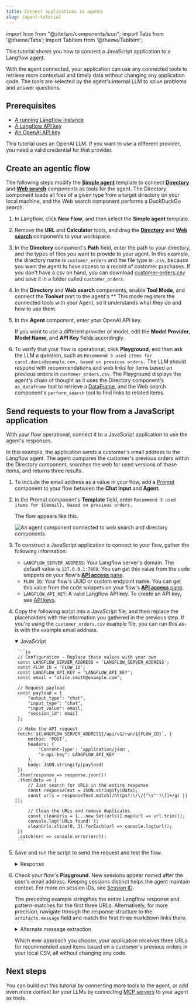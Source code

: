 ```yaml
---
title: Connect applications to agents
slug: /agent-tutorial
---
```


import Icon from "@site/src/components/icon";
import Tabs from '@theme/Tabs';
import TabItem from '@theme/TabItem';

This tutorial shows you how to connect a JavaScript application to a Langflow [agent](/agents).

With the agent connected, your application can use any connected tools to retrieve more contextual and timely data without changing any application code. The tools are selected by the agent's internal LLM to solve problems and answer questions.

## Prerequisites

- [A running Langflow instance](/get-started-installation)
- [A Langflow API key](/configuration-api-keys)
- [An OpenAI API key](https://platform.openai.com/api-keys)

This tutorial uses an OpenAI LLM. If you want to use a different provider, you need a valid credential for that provider.

## Create an agentic flow

The following steps modify the [**Simple agent**](/simple-agent) template to connect [**Directory**](/components-data#directory) and [**Web search**](/components-data#web-search) components as tools for the agent.
The Directory component loads all files of a given type from a target directory on your local machine, and the Web search component performs a DuckDuckGo search.

1. In Langflow, click **New Flow**, and then select the **Simple agent** template.
2. Remove the **URL** and **Calculator** tools, and drag the [**Directory**](/components-data#directory) and [**Web search**](/components-data#web-search) components to your workspace.
3. In the **Directory** component's **Path** field, enter the path to your directory, and the types of files you want to provide to your agent.
In this example, the directory name is `customer_orders` and the file type is `.csv`, because you want the agent to have access to a record of customer purchases.
If you don't have a csv on hand, you can download [customer-orders.csv](/files/customer_orders/customer_orders.csv) and save it in a folder called `customer_orders`.
4. In the **Directory** and **Web search** components, enable **Tool Mode**, and connect the **Toolset** port to the agent's **
This mode registers the connected tools with your Agent, so it understands what they do and how to use them.
5. In the **Agent** component, enter your OpenAI API key.

    If you want to use a different provider or model, edit the **Model Provider**, **Model Name**, and **API Key** fields accordingly.

6. To verify that your flow is operational, click <Icon name="Play" aria-hidden="true" /> **Playground**, and then ask the LLM a question, such as `Recommend 3 used items for carol.davis@example.com, based on previous orders.`
The LLM should respond with recommendations and web links for items based on previous orders in `customer_orders.csv`.
The Playground displays the agent's chain of thought as it uses the Directory component's `as_dataframe` tool to retrieve a [DataFrame](/concepts-objects#dataframe-object), and the Web search component's `perform_search` tool to find links to related items.

## Send requests to your flow from a JavaScript application

With your flow operational, connect it to a JavaScript application to use the agent's responses.

In this example, the application sends a customer's email address to the Langflow agent. The agent compares the customer's previous orders within the Directory component, searches the web for used versions of those items, and returns three results.

1. To include the email address as a value in your flow, add a [Prompt](/components-prompts) component to your flow between the **Chat Input** and **Agent**.
2. In the Prompt component's **Template** field, enter `Recommend 3 used items for ${email}, based on previous orders.`

    The flow appears like this.

    ![An agent component connected to web search and directory components](/img/tutorial-agent-with-directory.png)

3. To construct a JavaScript application to connect to your flow, gather the following information:

    * `LANGFLOW_SERVER_ADDRESS`: Your Langflow server's domain. The default value is `127.0.0.1:7860`. You can get this value from the code snippets on your flow's [**API access** pane](/concepts-publish#api-pane).
    * `FLOW_ID`: Your flow's UUID or custom endpoint name. You can get this value from the code snippets on your flow's [**API access** pane](/concepts-publish#api-pane).
    * `LANGFLOW_API_KEY`: A valid Langflow API key. To create an API key, see [API keys](/configuration-api-keys).

2. Copy the following script into a JavaScript file, and then replace the placeholders with the information you gathered in the previous step.
If you're using the `customer_orders.csv` example file, you can run this as-is with the example email address.

    <details open>
    <summary>JavaScript</summary>

        ```js
        // Configuration - Replace these values with your own
        const LANGFLOW_SERVER_ADDRESS = 'LANGFLOW_SERVER_ADDRESS';
        const FLOW_ID = 'FLOW_ID';
        const LANGFLOW_API_KEY = 'LANGFLOW_API_KEY';
        const email = "alice.smith@example.com";

        // Request payload
        const payload = {
            "output_type": "chat",
            "input_type": "chat",
            "input_value": email,
            "session_id": email
        };

        // Make the API request
        fetch(`${LANGFLOW_SERVER_ADDRESS}/api/v1/run/${FLOW_ID}`, {
            method: 'POST',
            headers: {
                'Content-Type': 'application/json',
                "x-api-key": LANGFLOW_API_KEY
            },
            body: JSON.stringify(payload)
        })
        .then(response => response.json())
        .then(data => {
            // Just search for URLs in the entire response
            const responseText = JSON.stringify(data);
            const urls = responseText.match(/https?:\/\/[^\s"')\]]+/g) || [];

            // Clean the URLs and remove duplicates
            const cleanUrls = [...new Set(urls)].map(url => url.trim());
            console.log('URLs found:');
            cleanUrls.slice(0, 3).forEach(url => console.log(url));
        })
        .catch(err => console.error(err));
        ```
    </details>

3. Save and run the script to send the request and test the flow.

    <details closed>
    <summary>Response</summary>

    The following is an example of a response returned from this tutorial's flow. Due to the nature of LLMs and variations in your inputs, your response might be different.

    ```
    URLs found:
    https://www.facebook.com/marketplace/108225782538164/electronics/
    https://www.facebook.com/marketplace/108944152458332/furniture/
    https://www.facebook.com/marketplace/137493719613732/kitchen-cabinets/
    ```

    </details>

4. Check your flow's **Playground**.
New sessions appear named after the user's email address.
Keeping sessions distinct helps the agent maintain context. For more on session IDs, see [Session ID](/session-id).

    The preceding example stringifies the entire Langflow response and pattern-matches for the first three URLs.
    Alternatively, for more precision, navigate through the response structure to the `artifacts.message` field and match the first three markdown links there.

    <details closed>
    <summary>Alternate message extraction</summary>

    ```js
    .then(data => {
        // Navigate to the specific message field
        const message = data.outputs?.['0']?.outputs?.['0']?.artifacts?.message || '';

        // Extract URLs from markdown links in the message
        const urlMatches = message.match(/\[([^\]]+)\]\(([^)]+)\)/g) || [];
        const urls = urlMatches.map(match => {
            const urlMatch = match.match(/\[([^\]]+)\]\(([^)]+)\)/);
            return urlMatch ? urlMatch[2] : null;
        }).filter(url => url);

        // Print the first 3 URLs
        console.log('URLs found:');
        urls.slice(0, 3).forEach(url => console.log(url));
    })
    .catch(err => console.error(err));
    ```

    </details>

    Which ever approach you choose, your application receives three URLs for recommended used items based on a customer's previous orders in your local CSV, all without changing any code.

## Next steps

You can build out this tutorial by connecting more tools to the agent, or add even more context for your LLMs by connecting [MCP servers](/mcp-client) to your agent as tools.